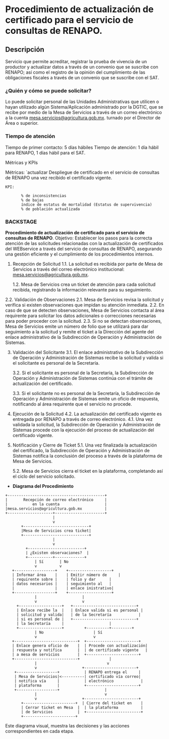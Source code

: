 # **Procedimiento de actualización de certificado para el servicio de consultas de RENAPO**.

## Descripción
Servicio que permite acreditar, registrar la prueba de vivencia de un productor y actualizar datos a través de un convenio que se suscribe con RENAPO; así como el registro de la opinión del cumplimiento de las obligaciones fiscales a través de un convenio que se suscribe con el SAT.

### ¿Quién y cómo se puede solicitar?
Lo puede solicitar personal de las Unidades Administrativas que utilicen o hayan utilizado algún Sistema/Aplicación administrado por la DGTIC, que se recibe por medio de la Mesa de Servicios a través de un correo electrónico a la cuenta mesa.servicios@agricultura.gob.mx. turnado por el Director de Área o superior.

### Tiempo de atención
Tiempo de primer contacto:  5 días hábiles
Tiempo de atención: 1 día hábil para RENAPO, 1 días hábil para el SAT.

Métricas y KPIs
<!-- Describir las métricas y KPIs para este servicio que ayuden a medir el desempeño y la calidad del mismo.-->

Métricas: 
`actualizar
               Despliegue de certificado en el servicio de consultas de RENAPO una vez recibido el certificado vigente.         
```
KPI:
```
           % de inconsistencias 
           % de bajas 
           índice de estatus de mortalidad (Estatus de supervivencia)
           % de población actualizada
###   BACKSTAGE
**Procedimiento de actualización de certificado para el servicio de consultas de RENAPO**.
Objetivo:
Establecer los pasos para la correcta atención de las solicitudes relacionadas con la actualización de certificados del WEBservice a través del servicio de consultas de RENAPO, asegurando una gestión eficiente y el cumplimiento de los procedimientos internos.

1. Recepción de Solicitud
	1.1. La solicitud es recibida por parte de Mesa de Servicios a través del correo electrónico institucional: mesa.servicios@agricultura.gob.mx.

	1.2. Mesa de Servicios crea un ticket de atención para cada solicitud recibida, registrando la información relevante para su seguimiento.

2.2. Validación de Observaciones
	2.1. Mesa de Servicios revisa la solicitud y verifica si existen observaciones que impidan su atención 		inmediata.
	2.2. En caso de que se detecten observaciones, Mesa de Servicios contacta al área requirente para solicitar los datos adicionales o correcciones necesarias para poder proceder con la solicitud.
	2.3. Si no se detectan observaciones, Mesa de Servicios emite un número de folio que se utilizará para dar seguimiento a la solicitud y remite el ticket a la Dirección del agente del enlace administrativo de la Subdirección de Operación y Administración de Sistemas.

3. Validación del Solicitante
	3.1. El enlace administrativo de la Subdirección de Operación y Administración de Sistemas recibe la solicitud y valida si el solicitante es personal de la Secretaría.
	
	3.2. Si el solicitante es personal de la Secretaría, la Subdirección de Operación y Administración de Sistemas continúa con el trámite de actualización del certificado.
	
	3.3. Si el solicitante no es personal de la Secretaría, la Subdirección de Operación y Administración de Sistemas emite un oficio de respuesta, notificando al área requirente que el servicio no procede.

4. Ejecución de la Solicitud
	4.2. La actualización del certificado vigente es entregada por RENAPO a través de correo electrónico.
	4.1. Una vez validada la solicitud, la Subdirección de Operación y Administración de Sistemas procede con la ejecución del proceso de actualización del certificado vigente.

	

5. Notificación y Cierre de Ticket
	5.1. Una vez finalizada la actualización del certificado, la Subdirección de Operación y Administración de Sistemas notifica la conclusión del proceso a través de la plataforma de Mesa de Servicios.

	5.2. Mesa de Servicios cierra el ticket en la plataforma, completando así el ciclo del servicio solicitado.


- **Diagrama del Procedimiento**

```plaintext
+-------------------------------------------+
|       Recepción de correo electrónico     |
|           en la cuenta                    | |mesa.servicios@agricultura.gob.mx          |
+--------------------+----------------------+
                     |
                     v
       +-----------------------------+
       |Mesa de Servicios crea ticket|
       +-----------------------------+
                     |
                     v
         +-------------------------+
         | ¿Existen observaciones?  |
         +-----------+-------------+
             | Sí       | No
             v          v
   +------------------+    +-------------------+
   | Informar área    |    | Emitir número de     |
   | requirente sobre |    | folio y dar      |
   | datos necesarios |    | seguimiento al   |
   |                  |    | enlace inistrativo|
   +------------------+    +-------------------+
             |                    |
             v                    v
     +-------------------+   +----------------------------+
     | Enlace recibe la  |   | Enlace valida si es personal |
     | solicitud y valida|   | de la Secretaría            |
     | si es personal de |   +----------------------------+
     | la Secretaría     |                    |
     +-------------------+         +----------+---------+
             | No                      | Sí
             v                         v
   +----------------------------+  +-----------------------+
   | Enlace genera oficio de    |  | Procede con actualización|
   | respuesta y notifica       |  | de certificado vigente   |
   | a mesa de servicios        |  +-----------------------+
   +----------------------------+             |
             |                               v
             v                    +-----------------------+
    +------------------+           | RENAPO entrega el     |
    | Mesa de Servicios|<----------| certificado vía correo|
    | notifica vía     |           | electrónico            |
    | plataforma       |           +-----------------------+
    +------------------+                    |
             |                              v
             v                    +------------------------+
       +-----------------------+  | Cierre del ticket en    |
       | Cerrar ticket en Mesa  |  | la plataforma          |
       | de Servicios           |  +------------------------+
       +-----------------------+
```

Este diagrama visual,  muestra las decisiones y las acciones correspondientes en cada etapa.


